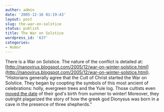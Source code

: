 ```yaml
---
author: admin
date: '2005-12-16 01:19:43'
layout: post
slug: the-war-on-solstice
status: publish
title: The War on Solstice
wordpress_id: '637'
categories:
- Humor
---
```


There is a War on Solstice. The nature of the conflict is detailed at:
[http://nanovirus.blogspot.com/2005/12/war-on-winter-solstice.html](http://nanovirus.blogspot.com/2005/12/war-on-winter-solstice.html).
"Historians generally agree that the Cult of Christ started the War on
Solstice. They began by coopting the symbols of this most ancient of
celebrations: holly, evergreen trees and the Yule log. Those cultists
even [moved the
date](http://www.ucg.org/booklets/JC/prophecy_jesusborn.htm) of their
god's birth from summer to winter! Moreover, they outright plagarized
the story of how the greek god Dionysus was born in a cave in the
presence of three shepherds."
